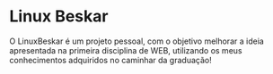 # Linux Beskar
O LinuxBeskar é um projeto pessoal, com o objetivo melhorar a ideia apresentada na primeira disciplina de WEB, utilizando os meus conhecimentos adquiridos no caminhar da graduação!
